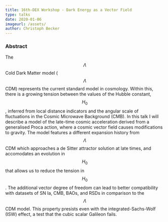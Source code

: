 ```yaml
---
title: 16th-DEX Workshop - Dark Energy as a Vector Field
type: talks
date: 2020-01-06
imageurl: /assets/
author: Christoph Becker
---
```


### Abstract

The $$\Lambda$$ Cold Dark Matter model ($$\Lambda$$CDM) represents the current standard model in cosmology. Within this, there is a growing tension between the values of the Hubble constant, $$H_0$$, inferred from local distance indicators and the angular scale of fluctuations in the Cosmic Microwave Background (CMB). In this talk I will describe a model of the late-time cosmic acceleration derived from a generalised Proca action, where a cosmic vector field causes modifications to gravity. The model features a different expansion history from $$\Lambda$$CDM which approaches a de Sitter attractor solution at late times, and accomodates an evolution in $$H_0$$ that allows us to reduce the tension in $$H_0$$. The additional vector degree of freedom can lead to better compatibility with datasets of SN Ia, CMB, BAOs, and RSDs in comparison to the $$\Lambda$$CDM model. This property presists even with the integrated-Sachs-Wolf (ISW) effect, a test that the cubic scalar Galileon fails.
